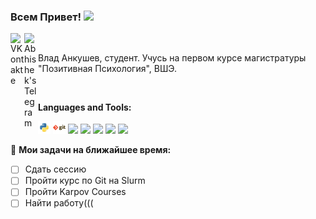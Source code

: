 ### Всем Привет! <img src="https://media.giphy.com/media/hvRJCLFzcasrR4ia7z/giphy.gif" width="25px">

<a href="https://vk.com/id370061250">
  <img align="left" alt="VKontakte" width="22px" src="https://cdn.jsdelivr.net/npm/simple-icons@v3/icons/vk.svg" />
</a>
<a href="https://t.me/tiredint">
  <img align="left" alt="Abhishek's Telegram" width="22px" src="https://cdn.jsdelivr.net/npm/simple-icons@v3/icons/telegram.svg" />
</a>


<br /> 


Влад Анкушев, студент. Учусь на первом курсе магистратуры "Позитивная Психология", ВШЭ.

<br />

  
**Languages and Tools:**  

<code><img height="20" src="https://raw.githubusercontent.com/github/explore/80688e429a7d4ef2fca1e82350fe8e3517d3494d/topics/python/python.png"></code>
<code><img height="20" src="https://raw.githubusercontent.com/github/explore/80688e429a7d4ef2fca1e82350fe8e3517d3494d/topics/git/git.png"></code>
<code><img height="20" 
src="https://w7.pngwing.com/pngs/550/631/png-transparent-command-line-interface-hackathon-linux-macos-macbook-angle-electronics-rectangle.png"></code>
<code><img height="20" 
src="https://upload.wikimedia.org/wikipedia/commons/0/0e/Clickhouse.png"></code>
<code><img height="20" 
src="https://upload.wikimedia.org/wikipedia/commons/2/29/Postgresql_elephant.svg"></code>
<code><img height="20" 
src="https://336118.selcdn.ru/Gutsy-Culebra/products/Tableau-Desktop-Logo.svg"></code>
<code><img height="20" 
src="https://avatars.githubusercontent.com/u/10746780?s=280&v=4"></code>

🚧 **Мои задачи на ближайшее время:**
<!-- TODO-IST:START -->
* [ ] Сдать сессию
* [ ] Пройти курс по Git на Slurm
* [ ] Пройти Karpov Courses      
* [ ] Найти работу(((
<!-- TODO-IST:END -->
